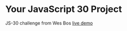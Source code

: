 # Your JavaScript 30 Project

JS-30 challenge from Wes Bos [live demo](https://jraoul2002.github.io/follow-along-link/)
